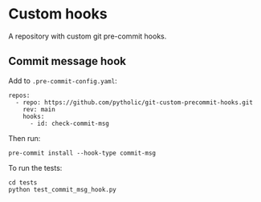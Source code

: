 # Custom hooks

A repository with custom git pre-commit hooks.

## Commit message hook

Add to `.pre-commit-config.yaml`:

```
repos:
  - repo: https://github.com/pytholic/git-custom-precommit-hooks.git
    rev: main
    hooks:
      - id: check-commit-msg
```

Then run:

```
pre-commit install --hook-type commit-msg
```

To run the tests:

```
cd tests
python test_commit_msg_hook.py
```
